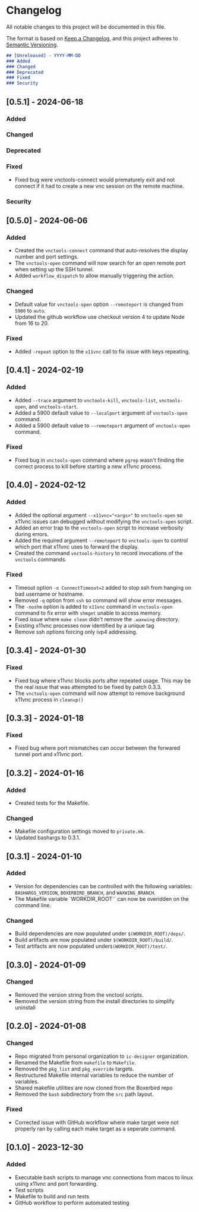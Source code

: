 # Changelog

All notable changes to this project will be documented in this file.

The format is based on [Keep a Changelog](https://keepachangelog.com/en/1.0.0/),
and this project adheres to [Semantic Versioning](https://semver.org/spec/v2.0.0.html).

```markdown
## [Unreleased] - YYYY-MM-DD
### Added
### Changed
### Deprecated
### Fixed
### Security
```

## [0.5.1] - 2024-06-18
### Added
### Changed
### Deprecated
### Fixed
- Fixed bug were vnctools-connect would prematurely exit and not connect if it had
  to create a new vnc session on the remote machine.
### Security


## [0.5.0] - 2024-06-06
### Added
- Created the `vnctools-connect` command that auto-resolves the display number and
  port settings.
- The `vnctools-open` command will now search for an open remote port when setting up
  the SSH tunnel.
- Added `workflow_dispatch` to allow manually triggering the action.
### Changed
- Default value for `vnctools-open` option `--remoteport` is changed from `5900` to
  `auto`.
- Updated the github workflow use checkout version 4 to update Node from 16 to 20.
### Fixed
- Added `-repeat` option to the `x11vnc` call to fix issue with keys repeating.


## [0.4.1] - 2024-02-19
### Added
- Added `--trace` argument to `vnctools-kill`, `vnctools-list`, `vnctools-open`, and
  `vnctools-start`.
- Added a 5900 default value to `--localport` argument of `vnctools-open` command.
- Added a 5900 default value to `--remoteport` argument of `vnctools-open` command.
### Fixed
- Fixed bug in `vnctools-open` command where `pgrep` wasn't finding the correct process to kill
  before starting a new x11vnc process.


## [0.4.0] - 2024-02-12
### Added
- Added the optional argument `--x11vnc="<args>"` to `vnctools-open` so x11vnc issues can debugged
  without modifying the `vnctools-open` script.
- Added an error trap to the `vnctools-open` script to increase verbosity during errors.
- Added the required argument `--remoteport` to `vnctools-open` to control which port that x11vnc
  uses to forward the display.
- Created the command `vnctools-history` to record invocations of the `vnctools` commands.
### Fixed
- Timeout option `-o ConnectTimeout=2` added to stop ssh from hanging on bad username or hostname.
- Removed `-q` option from `ssh` so command will show error messages.
- The `-noshm` option is added to `x11vnc` command in `vnctools-open` command to fix error with
  `shmget` unable to access memory.
- Fixed issue where `make clean` didn't remove the `.waxwing` directory.
- Existing x11vnc processes now identified by a unique tag
- Remove ssh options forcing only ivp4 addressing.


## [0.3.4] - 2024-01-30
### Fixed
- Fixed bug where x11vnc blocks ports after repeated usage. This may be the real issue that was
  attempted to be fixed by patch 0.3.3.
- The `vnctools-open` command will now attempt to remove background x11vnc process in `cleanup()`


## [0.3.3] - 2024-01-18
### Fixed
- Fixed bug where port mismatches can occur between the forwared tunnel port and x11vnc port.


## [0.3.2] - 2024-01-16
### Added
- Created tests for the Makefile.
### Changed
- Makefile configuration settings moved to `private.mk`.
- Updated bashargs to 0.3.1.


## [0.3.1] - 2024-01-10
### Added
- Version for dependencies can be controlled with the following variables: `BASHARGS_VERSION`,
  `BOXERBIRD_BRANCH`, and `WAXWING_BRANCH`.
- The Makefile variable `WORKDIR_ROOT`` can now be overidden on the command line.
### Changed
- Build dependencies are now populated under `$(WORKDIR_ROOT)/deps/`.
- Build artifacts are now populated under `$(WORKDIR_ROOT)/build/`.
- Test artifacts are now populated under`$(WORKDIR_ROOT)/test/`.


## [0.3.0] - 2024-01-09
### Changed
- Removed the version string from the vnctool scripts.
- Removed the version string from the install directories to simplify uninstall


## [0.2.0] - 2024-01-08
### Changed
- Repo migrated from personal organization to `ic-designer` organization.
- Renamed the Makefile from `makefile` to `Makefile`.
- Removed the `pkg_list` and `pkg_override` targets.
- Restructured Makefile internal variables to reduce the number of variables.
- Shared makefile utilities are now cloned from the Boxerbird repo
- Removed the `bash` subdirectory from the `src` path layout.
### Fixed
- Corrected issue with GitHub workflow where make target were not properly ran by calling each
  make target as a seperate command.


## [0.1.0] - 2023-12-30
### Added
- Executable bash scripts to manage vnc connections from macos to linux using x11vnc and port forwarding.
- Test scripts
- Makefile to build and run tests
- GitHub workflow to perform automated testing
